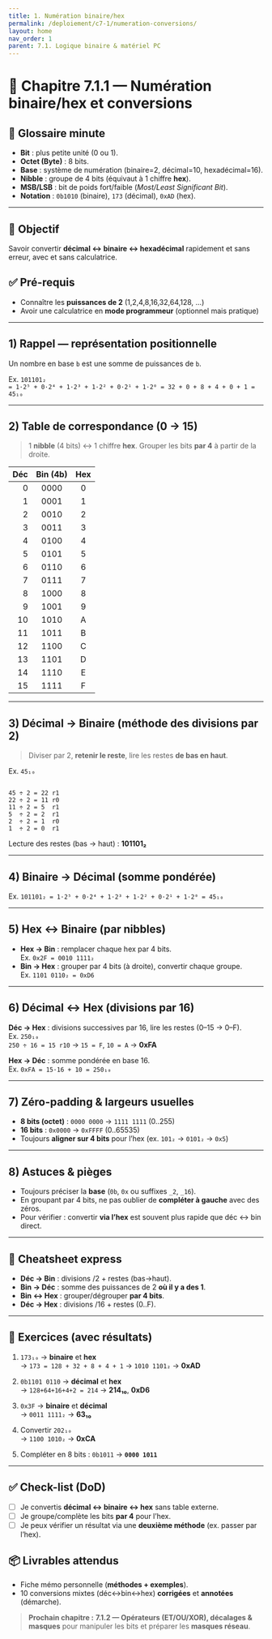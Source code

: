 ```yaml
---
title: 1. Numération binaire/hex
permalink: /deploiement/c7-1/numeration-conversions/
layout: home
nav_order: 1
parent: 7.1. Logique binaire & matériel PC
---
```


# 📘 Chapitre 7.1.1 — Numération binaire/hex et conversions

## 📒 Glossaire minute
- **Bit** : plus petite unité (0 ou 1).  
- **Octet (Byte)** : 8 bits.  
- **Base** : système de numération (binaire=2, décimal=10, hexadécimal=16).  
- **Nibble** : groupe de 4 bits (équivaut à 1 chiffre **hex**).  
- **MSB/LSB** : bit de poids fort/faible (*Most/Least Significant Bit*).  
- **Notation** : `0b1010` (binaire), `173` (décimal), `0xAD` (hex).

---

## 🎯 Objectif
Savoir convertir **décimal ↔ binaire ↔ hexadécimal** rapidement et sans erreur, avec et sans calculatrice.

## ✅ Pré-requis
- Connaître les **puissances de 2** (1,2,4,8,16,32,64,128, …)  
- Avoir une calculatrice en **mode programmeur** (optionnel mais pratique)

---

## 1) Rappel — représentation positionnelle
Un nombre en base `b` est une somme de puissances de `b`.

Ex. `101101₂`  
`= 1·2⁵ + 0·2⁴ + 1·2³ + 1·2² + 0·2¹ + 1·2⁰ = 32 + 0 + 8 + 4 + 0 + 1 = 45₁₀`

---

## 2) Table de correspondance (0 → 15)
> 1 **nibble** (4 bits) ↔ 1 chiffre **hex**. Grouper les bits **par 4** à partir de la droite.

| Déc | Bin (4b) | Hex |
|---:|:--------:|:---:|
| 0 | 0000 | 0 |
| 1 | 0001 | 1 |
| 2 | 0010 | 2 |
| 3 | 0011 | 3 |
| 4 | 0100 | 4 |
| 5 | 0101 | 5 |
| 6 | 0110 | 6 |
| 7 | 0111 | 7 |
| 8 | 1000 | 8 |
| 9 | 1001 | 9 |
| 10 | 1010 | A |
| 11 | 1011 | B |
| 12 | 1100 | C |
| 13 | 1101 | D |
| 14 | 1110 | E |
| 15 | 1111 | F |

---

## 3) Décimal → Binaire (méthode des divisions par 2)
> Diviser par 2, **retenir le reste**, lire les restes **de bas en haut**.

Ex. `45₁₀`  
```

45 ÷ 2 = 22 r1
22 ÷ 2 = 11 r0
11 ÷ 2 = 5  r1
5  ÷ 2 = 2  r1
2  ÷ 2 = 1  r0
1  ÷ 2 = 0  r1

```
Lecture des restes (bas → haut) : **101101₂**

---

## 4) Binaire → Décimal (somme pondérée)
Ex. `101101₂ = 1·2⁵ + 0·2⁴ + 1·2³ + 1·2² + 0·2¹ + 1·2⁰ = 45₁₀`

---

## 5) Hex ↔ Binaire (par nibbles)
- **Hex → Bin** : remplacer chaque hex par 4 bits.  
  Ex. `0x2F = 0010 1111₂`
- **Bin → Hex** : grouper par 4 bits (à droite), convertir chaque groupe.  
  Ex. `1101 0110₂ = 0xD6`

---

## 6) Décimal ↔ Hex (divisions par 16)
**Déc → Hex** : divisions successives par 16, lire les restes (0–15 → 0–F).  
Ex. `250₁₀`  
`250 ÷ 16 = 15 r10` → `15 = F`, `10 = A` → **0xFA**

**Hex → Déc** : somme pondérée en base 16.  
Ex. `0xFA = 15·16 + 10 = 250₁₀`

---

## 7) Zéro-padding & largeurs usuelles
- **8 bits (octet)** : `0000 0000` → `1111 1111` (0..255)  
- **16 bits** : `0x0000` → `0xFFFF` (0..65535)  
- Toujours **aligner sur 4 bits** pour l’hex (ex. `101₂` → `0101₂` → `0x5`)

---

## 8) Astuces & pièges
- Toujours préciser la **base** (`0b`, `0x` ou suffixes `_2`, `_16`).  
- En groupant par 4 bits, ne pas oublier de **compléter à gauche** avec des zéros.  
- Pour vérifier : convertir **via l’hex** est souvent plus rapide que déc ↔ bin direct.

---

## 🔧 Cheatsheet express
- **Déc → Bin** : divisions /2 + restes (bas→haut).  
- **Bin → Déc** : somme des puissances de 2 **où il y a des 1**.  
- **Bin ↔ Hex** : grouper/dégrouper **par 4 bits**.  
- **Déc → Hex** : divisions /16 + restes (0..F).  

---

## 🧪 Exercices (avec résultats)
1) `173₁₀` → **binaire** et **hex**  
→ `173 = 128 + 32 + 8 + 4 + 1` → `1010 1101₂` → **0xAD**

2) `0b1101 0110` → **décimal** et **hex**  
→ `128+64+16+4+2 = 214` → **214₁₀**, **0xD6**

3) `0x3F` → **binaire** et **décimal**  
→ `0011 1111₂` → **63₁₀**

4) Convertir `202₁₀`  
→ `1100 1010₂` → **0xCA**

5) Compléter en 8 bits : `0b1011` → **`0000 1011`**

---

## ✅ Check-list (DoD)
- [ ] Je convertis **décimal ↔ binaire ↔ hex** sans table externe.  
- [ ] Je groupe/complète les bits **par 4** pour l’hex.  
- [ ] Je peux vérifier un résultat via une **deuxième méthode** (ex. passer par l’hex).  

## 📦 Livrables attendus
- Fiche mémo personnelle (**méthodes + exemples**).  
- 10 conversions mixtes (déc↔bin↔hex) **corrigées** et **annotées** (démarche).

> **Prochain chapitre :** **7.1.2 — Opérateurs (ET/OU/XOR), décalages & masques** pour manipuler les bits et préparer les **masques réseau**.
```
